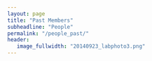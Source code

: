 ```yaml
---
layout: page
title: "Past Members"
subheadline: "People"
permalink: "/people_past/"
header:
   image_fullwidth: "20140923_labphoto3.png"
---
```

